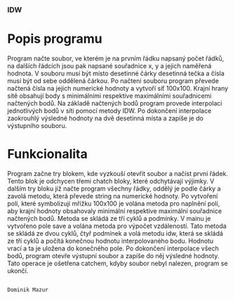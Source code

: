 ### IDW
# Popis programu

Program načte soubor, ve kterém je na prvním řádku napsaný počet řádků, na dalších řádcích jsou pak napsané souřadnice x, y a jejich naměřená hodnota. V souboru musí být místo desetinné čárky desetinná tečka a čísla musí být od sebe oddělená čárkou. Po načtení souboru program převede načtená čísla na jejich numerické hodnoty a vytvoří síť 100x100. Krajní hrany sítě obsahují body s minimálními respektive maximálními souřadnicemi načtených bodů. Na základě načtených bodů program provede interpolaci jednotlivých bodů v síti pomocí metody IDW. Po dokončení interpolace zaokrouhlý výsledné hodnoty na dvě desetinná místa a zapíše je do výstupního souboru.

# Funkcionalita
Program začne try blokem, kde vyzkouší otevřít soubor a načíst první řádek. Tento blok je odchycen třemi chatch bloky, které odchytávají výjimky. V dalším try bloku již načte program všechny řádky, oddělý je podle čárky a zavolá metodu, která převede string na numerické hodnoty. Po vytvoření polí, které symbolizují mřížku 100x100 je volána metoda pro naplnění polí, aby krajní hodnoty obsahovaly minimální respektive maximální souřadnice načtených bodů. Metoda se skládá ze tří cyklů a podmínky. V mainu je vytvořeno pole save a volána metoda pro výpočet vzdáleností. Tato metoda se skládá ze dvou cyklů, čtyř podmínek a volá metodu idw, která se skládá ze tří cyklů a počítá konečnou hodnotu interpolovaného bodu. Hodnotu vrací a ta je uložena do konečného pole. Po dokončení interpolace všech bodů, program otevře výstupní soubor a zapíše do něj výsledné hodnoty. Tato operace je ošetřena catchem, kdyby soubor nebyl nalezen, program se ukončí.

                                                                                                        Dominik Mazur
